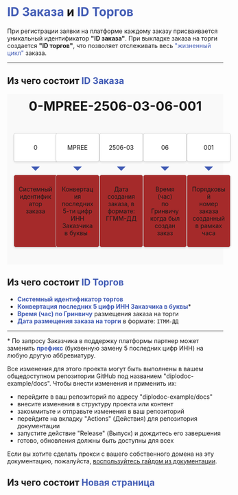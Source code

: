 # <span style="color: #425CB5">ID Заказа</span> и <span style="color: #425CB5">ID Торгов</span>

При регистрации заявки на платформе каждому заказу присваивается уникальный идентификатор **"ID заказа"**. При выкладке заказа на торги создается **"ID торгов"**, что позволяет отслеживать весь <span style="color: #425CB5">"жизненный цикл"</span> заказа. 

---

## Из чего состоит <span style="color: #425CB5">ID Заказа</span>  

<div class="schema-container">
  <div class="header">
    <span>0-MPREE-2506-03-06-001</span>
  </div>
  <div class="row">
    <div class="another_box" style="margin-left: 5%; margin-right: 1%;">
      <p>0</p>
    </div>
    <div class="another_box" style="margin-left: 1%; margin-right: 1%;">
      <p>MPREE</p>
    </div>
    <div class="another_box" style="margin-left: 1%; margin-right: 1%;">
      <p>2506-03</p>
    </div>
    <div class="another_box" style="margin-left: 1%; margin-right: 1%;">
      <p>06</p>
    </div>
    <div class="another_box" style="margin-left: 1%; margin-right: 5%;">
      <p>001</p>
    </div>
  </div>
  <div class="row">
    <div class="box" style="margin-left: 5%; margin-right: 1%;">
      <p>Системный<br>идентификатор<br>заказа</p>
    </div>
    <div class="box" style="margin-left: 1%; margin-right: 1%;">
      <p>Конвертация<br>последних<br>5-ти цифр<br>ИНН Заказчика<br>в буквы<span style="color: #ff0000ff">*</span></p>
    </div>
        <div class="box" style="margin-left: 1%; margin-right: 1%;">
      <p>Дата создания<br>заказа, в формате:<br>ГГММ-ДД</p>
    </div>
    <div class="box" style="margin-left: 1%; margin-right: 1%;">
      <p>Время (час)<br>по Гринвичу<br>когда был<br>создан заказ</p>
    </div>
    <div class="box" style="margin-left: 1%; margin-right: 5%;">
      <p>Порядковый<br>номер заказа<br>созданный<br>в рамках<br>часа</p>
    </div>
  </div>
</div>

<style>
    .schema-container {
        flex-direction: column;
        align-items: center;
        background-color: #f9f9f9; /* Светло-серый фон */
        padding: 10px;
    }

    .header {
        text-align: center;
        font-size: 30px;
        font-weight: bold;
        margin-bottom: 45px;
        }

    .row {
        display: grid;
        grid-template-columns: 1fr 1fr 1fr 1fr 1fr;
        justify-content: space-around;
        margin-bottom: 30px;
        }

    .box {
        background-color: brown;
        border: 1px solid #ccc;
        padding: 10px;
        border-radius: 5px;
        box-shadow: 0 2px 4px rgba(0, 0, 0, 0.1);
        text-align: center;
        min-width: 80px;
        position: relative; /* Добавляем relative для корректной работы ::before */
        }

    .another_box {
        background-color: white;
        border: 1px solid #ccc;
        padding: 10px;
        border-radius: 5px;
        box-shadow: 0 2px 4px rgba(0, 0, 0, 0.1);
        text-align: center;
        min-width: 80px;
        position: relative; /* Добавляем relative для корректной работы ::before */
        }

    /* Добавляем стрелки между блоками */
    .box::before {
        content: "";
        position: absolute;
        width: 0;
        height: 0;
        border-style: solid;
        border-width: 10px 10px 0 10px;
        border-color: #425CB5 transparent transparent transparent;
        top: -20px;
        left: 50%;
        transform: translateX(-50%);
        }

    /* Позиционирование стрелок */
    .box:nth-child(1)::before {
        top: -20px;
        }
        .box:nth-child(2)::before {
        top: -20px;
        }
        .box:nth-child(3)::before {
        top: -20px;
        }
        .box:nth-child(4)::before {
        top: -20px;
        }
        .box:nth-child(5)::before {
        top: -20px;
        }
  </style>

## Из чего состоит <span style="color: #425CB5">ID Торгов</span>  

- **<span style="color: #425CB5">Системный идентификатор торгов</span>**  
- **<span style="color: #425CB5">Конвертация последних 5 цифр ИНН Заказчика в буквы</span>***  
- **<span style="color: #425CB5">Время (час) по Гринвичу</span>** размещения заказа на торги  
- **<span style="color: #425CB5">Дата размещения заказа на торги</span>** в формате: `ITMM-ДД`  

---

\* По запросу Заказчика в поддержку платформы партнер может заменить **<span style="color: #425CB5">префикс</span>** (буквенную замену 5 последних цифр ИНН) на любую другую аббревиатуру.  

Все изменения для этого проекта могут быть выполнены в вашем общедоступном репозитории GitHub под названием "diplodoc-example/docs".
Чтобы внести изменения и применить их:

- перейдите в ваш репозиторий по адресу "diplodoc-example/docs"
- внесите изменения в структуру проекта или контент
- закоммитьте и отправьте изменения в ваш репозиторий
- перейдите на вкладку "Actions" (Действия) для репозитория документации
- запустите действие "Release" (Выпуск) и дождитесь его завершения
- готово, обновления должны быть доступны для всех

Если вы хотите сделать прокси с вашего собственного домена на эту документацию, пожалуйста, [воспользуйтесь гайдом из документации](https://diplodoc.com/docs/ru/personal-domain-ya-cloud).


## Из чего состоит <span style="color: #425CB5">Новая страница</span> 